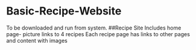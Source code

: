 # Basic-Recipe-Website
To be downloaded and run from system.
##Recipe Site Includes
home page- picture links to 4 recipes
Each recipe page has links to other pages and content with images
